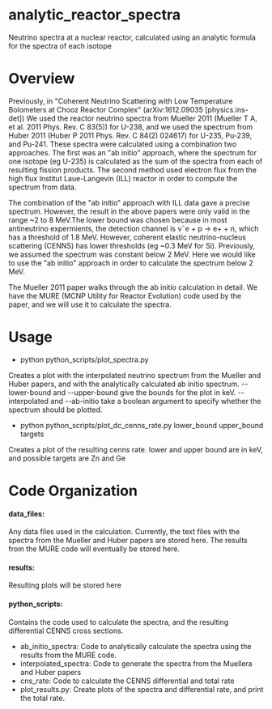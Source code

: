 # analytic_reactor_spectra
Neutrino spectra at a nuclear reactor, calculated using an analytic formula for the spectra of each isotope

# Overview

Previously, in "Coherent Neutrino Scattering with Low Temperature Bolometers at Chooz Reactor Complex" (arXiv:1612.09035 [physics.ins-det]) We used the reactor neutrino spectra from Mueller 2011 (Mueller T A, et al. 2011 Phys. Rev. C 83(5)) for U-238, and we used the spectrum from Huber 2011 (Huber P 2011 Phys. Rev. C 84(2) 024617) for U-235, Pu-239, and Pu-241. These spectra were calculated using a combination two approaches. The first was an "ab initio" approach, where the spectrum for one isotope (eg U-235) is calculated as the sum of the spectra from each of resulting fission products. The second method used electron flux from the high flux Institut Laue-Langevin (ILL) reactor in  order to compute the spectrum from data.

The combination of the "ab initio" approach with ILL data gave a precise spectrum. However, the result in the above papers were only valid in the range ~2 to 8 MeV.The lower bound was chosen because in most antineutrino expermients, the detection channel is ν¯e + p → e+ + n, which has a threshold of 1.8 MeV. However, coherent elastic neutrino-nucleus scattering (CENNS) has lower thresholds (eg ~0.3 MeV for Si). Previously, we assumed the spectrum was constant below 2 MeV. Here we would like to use the "ab initio" approach in order to calculate the spectrum below 2 MeV.

The Mueller 2011 paper walks through the ab initio calculation in detail. We have the MURE (MCNP Utility for Reactor Evolution) code used by the paper, and we will use it to calculate the spectra.

# Usage

- python python_scripts/plot_spectra.py

Creates a plot with the interpolated neutrino spectrum from the Mueller and Huber papers, and with the analytically calculated ab initio spectrum. --lower-bound and --upper-bound give the bounds for the plot in keV. --interpolated and --ab-initio take a boolean argument to specify whether the spectrum should be plotted.

- python python_scripts/plot_dc_cenns_rate.py lower_bound upper_bound targets

Creates a plot of the resulting cenns rate. lower and upper bound are in keV, and possible targets are Zn and Ge

# Code Organization

#### data_files:

Any data files used in the calculation. Currently, the text files with the spectra from the Mueller and Huber papers are stored here. The results from the MURE code will eventually be stored here.

#### results:

Resulting plots will be stored here

#### python_scripts:

Contains the code used to calculate the spectra, and the resulting differential CENNS cross sections.

- ab_initio_spectra: Code to analytically calculate the spectra using the results from the MURE code.
- interpolated_spectra: Code to generate the spectra from the Muellera and Huber papers
- cns_rate: Code to calculate the CENNS differential and total rate
- plot_results.py: Create plots of the spectra and differential rate, and print the total rate.
